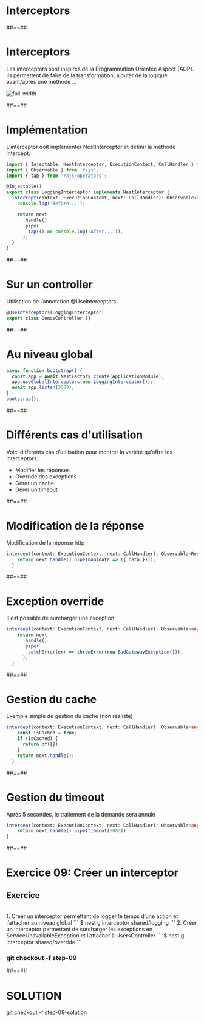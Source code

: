<!-- .slide: class="transition-orange sfeir-bg-white-4" -->

# Interceptors

##==##
# Interceptors

Les interceptors sont inspirés de la Programmation Orientée Aspect (AOP).
Ils permettent de faire de la transformation, ajouter de la logique avant/après une méthode ...

![full-width](./assets/images/g5c833a2249_0_311.png)

##==##
<!-- .slide: class="with-code" -->

# Implémentation

L’interceptor doit implémenter NestInterceptor et définir la méthode intercept.

```typescript
import { Injectable, NestInterceptor, ExecutionContext, CallHandler } from '@nestjs/common';
import { Observable } from 'rxjs';
import { tap } from 'rxjs/operators';

@Injectable()
export class LoggingInterceptor implements NestInterceptor {
  intercept(context: ExecutionContext, next: CallHandler): Observable<any> {
    console.log('Before...');

    return next
      .handle()
      .pipe(
        tap(() => console.log('After...')),
      );
  }
}
```

##==##
<!-- .slide: class="with-code" -->

# Sur un controller
Utilisation de l’annotation @UseInterceptors

```typescript
@UseInterceptors(LoggingInterceptor)
export class DemosController {}
```

##==##
<!-- .slide: class="with-code" -->

# Au niveau global
```typescript
async function bootstrap() {
  const app = await NestFactory.create(ApplicationModule);
  app.useGlobalInterceptors(new LoggingInterceptor());
  await app.listen(3000);
}
bootstrap();
```

##==##
# Différents cas d'utilisation

Voici différents cas d’utilisation pour montrer la variété qu’offre les interceptors.

* Modifier les réponses
* Override des exceptions
* Gérer un cache
* Gérer un timeout

##==##
<!-- .slide: class="with-code" -->

# Modification de la réponse

Modification de la réponse http

```typescript
intercept(context: ExecutionContext, next: CallHandler): Observable<Response<T>> {
    return next.handle().pipe(map(data => ({ data })));
  }
```

##==##
<!-- .slide: class="with-code" -->

# Exception override
Il est possible de surcharger une exception

```typescript
intercept(context: ExecutionContext, next: CallHandler): Observable<any> {
    return next
      .handle()
      .pipe(
        catchError(err => throwError(new BadGatewayException())),
      );
  }
```

##==##
<!-- .slide: class="with-code" -->

# Gestion du cache
Exemple simple de gestion du cache (non réaliste)

```typescript
intercept(context: ExecutionContext, next: CallHandler): Observable<any> {
    const isCached = true;
    if (isCached) {
      return of([]);
    }
    return next.handle();
  }
```

##==##
<!-- .slide: class="with-code" -->

# Gestion du timeout
Après 5 secondes, le traitement de la demande sera annulé

```typescript
intercept(context: ExecutionContext, next: CallHandler): Observable<any> {
    return next.handle().pipe(timeout(5000))
}
```

##==##
<!-- .slide: class="exercice sfeir-bg-pink" -->

# Exercice 09: Créer un interceptor
## Exercice

<br>
1. Créer un interceptor permettant de logger le temps d’une action et l’attacher au niveau global
    ```
    $ nest g interceptor shared/logging
    ```
2. Créer un interceptor permettant de surcharger les exceptions en ServiceUnavailableException et l’attacher à UsersController
    ```
    $ nest g interceptor shared/override
    ```
<br>

### git checkout -f step-09

##==##
<!-- .slide: class="sfeir-bg-white-4" -->

# SOLUTION
  <div class="full-center">git checkout -f step-09-solution</div>








